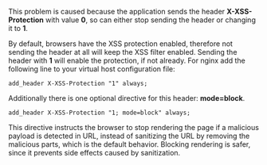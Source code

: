 This problem is caused because the application sends the header **X-XSS-Protection** with value **0**, so can either stop sending the header or changing it to **1**.

By default, browsers have the XSS protection enabled, therefore not sending the header at all will keep the XSS filter enabled.
Sending the header with **1** will enable the protection, if not already. For nginx add the following line to your virtual host configuration file:

	add_header X-XSS-Protection "1" always;

Additionally there is one optional directive for this header: **mode=block**.   

	add_header X-XSS-Protection "1; mode=block" always;

This directive instructs the browser to stop rendering the page if a malicious payload is detected in URL, instead of sanitizing the URL by removing the malicious parts, which is the default behavior. Blocking rendering is safer, since it prevents side effects caused by sanitization.